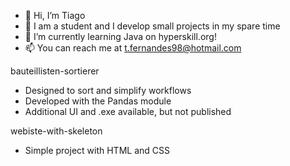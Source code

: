 - 👋 Hi, I’m Tiago
- 👀 I am a student and I develop small projects in my spare time
- 🌱 I’m currently learning Java on hyperskill.org!
- 📫 You can reach me at t.fernandes98@hotmail.com

bauteillisten-sortierer
- Designed to sort and simplify workflows
- Developed with the Pandas module
- Additional UI and .exe available, but not published

webiste-with-skeleton
- Simple project with HTML and CSS
